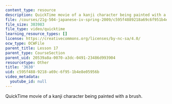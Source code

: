 ```yaml
---
content_type: resource
description: QuickTime movie of a kanji character being painted with a brush.
file: /courses/21g-504-japanese-iv-spring-2009/c595f4889218a69c6f951b4e8e05956b_3630.mov
file_size: 303983
file_type: video/quicktime
learning_resource_types: []
license: https://creativecommons.org/licenses/by-nc-sa/4.0/
ocw_type: OCWFile
parent_title: Lesson 17
parent_type: CourseSection
parent_uid: 20539a8a-0070-a3dc-0491-23486d993904
resourcetype: Other
title: '3630'
uid: c595f488-9218-a69c-6f95-1b4e8e05956b
video_metadata:
  youtube_id: null
---
```

QuickTime movie of a kanji character being painted with a brush.